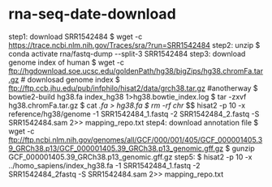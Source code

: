 # rna-seq-date-download
step1: download SRR1542484
$ wget -c https://trace.ncbi.nlm.nih.gov/Traces/sra/?run=SRR1542484
step2: unzip
$ conda activate rna/fastq-dump --split-3 SRR1542484
step3: download genome index of human
$ wget -c ftp://hgdownload.soe.ucsc.edu/goldenPath/hg38/bigZips/hg38.chromFa.tar.gz # downlosad genome index
$ ftp://ftp.ccb.jhu.edu/pub/infphilo/hisat2/data/grch38.tar.gz  #anotherway $ bowtie2-build hg38.fa index_hg38 1>hg38.bowtie_index.log
$ tar -zxvf hg38.chromFa.tar.gz
$ cat *.fa > hg38.fa
$ rm -rf chr*
$$ hisat2 -p 10 -x reference/hg38/genome -1 SRR1542484_1.fastq -2 SRR1542484_2.fastq -S SRR1542484.sam 2>> mapping_repo.txt
step4:  download annotation file
$ wget -c ftp://ftp.ncbi.nlm.nih.gov/genomes/all/GCF/000/001/405/GCF_000001405.39_GRCh38.p13/GCF_000001405.39_GRCh38.p13_genomic.gff.gz 
$ gunzip GCF_000001405.39_GRCh38.p13_genomic.gff.gz
step5: 
$ hisat2 -p 10 -x ../homo_sapiens/index_hg38.fa -1 SRR1542484_1.fastq -2 SRR1542484_2fastq -S SRR1542484.sam 2>> mapping_repo.txt
